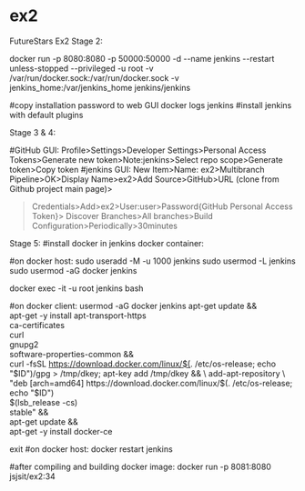 # ex2
 FutureStars Ex2
Stage 2:

docker run -p 8080:8080 -p 50000:50000 -d --name jenkins --restart unless-stopped --privileged -u root  -v /var/run/docker.sock:/var/run/docker.sock -v jenkins_home:/var/jenkins_home jenkins/jenkins

#copy installation password to web GUI
docker logs jenkins
#install jenkins with default plugins

Stage 3 & 4:

#GitHub GUI: Profile>Settings>Developer Settings>Personal Access Tokens>Generate new token>Note:jenkins>Select repo scope>Generate token>Copy token
#jenkins GUI: New Item>Name: ex2>Multibranch Pipeline>OK>Display Name>ex2>Add Source>GitHub>URL (clone from Github project main page)>
>Credentials>Add>ex2>User:user>Password{GitHub Personal Access Token}>
>Discover Branches>All branches>Build Configuration>Periodically>30minutes

Stage 5:
#install docker in jenkins docker container:

#on docker host:
sudo useradd -M -u 1000 jenkins
sudo usermod -L jenkins
sudo usermod -aG docker jenkins


docker exec -it -u root jenkins bash

#on docker client:
usermod -aG docker jenkins
apt-get update && \
apt-get -y install apt-transport-https \
     ca-certificates \
     curl \
     gnupg2 \
     software-properties-common && \
curl -fsSL https://download.docker.com/linux/$(. /etc/os-release; echo "$ID")/gpg > /tmp/dkey; apt-key add /tmp/dkey && \
add-apt-repository \
   "deb [arch=amd64] https://download.docker.com/linux/$(. /etc/os-release; echo "$ID") \
   $(lsb_release -cs) \
   stable" && \
apt-get update && \
apt-get -y install docker-ce


exit
#on docker host:
docker restart jenkins


#after compiling and building docker image:
docker run -p 8081:8080 jsjsit/ex2:34
